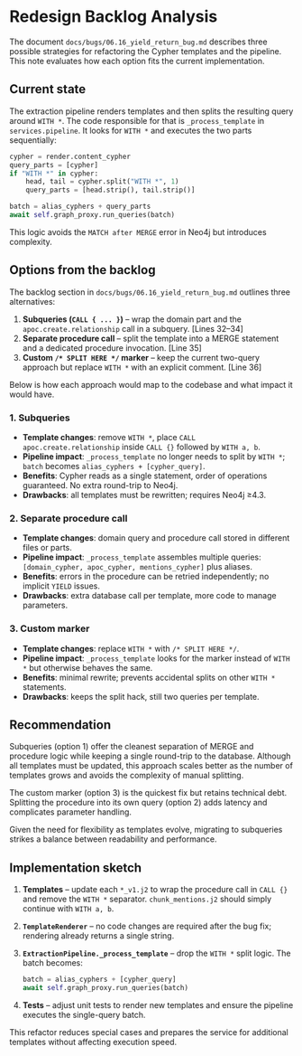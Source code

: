# Redesign Backlog Analysis

The document `docs/bugs/06.16_yield_return_bug.md` describes three possible strategies for refactoring the Cypher templates and the pipeline. This note evaluates how each option fits the current implementation.

## Current state

The extraction pipeline renders templates and then splits the resulting query around `WITH *`. The code responsible for that is `_process_template` in `services.pipeline`. It looks for `WITH *` and executes the two parts sequentially:

```python
cypher = render.content_cypher
query_parts = [cypher]
if "WITH *" in cypher:
    head, tail = cypher.split("WITH *", 1)
    query_parts = [head.strip(), tail.strip()]

batch = alias_cyphers + query_parts
await self.graph_proxy.run_queries(batch)
```

This logic avoids the `MATCH after MERGE` error in Neo4j but introduces complexity.

## Options from the backlog

The backlog section in `docs/bugs/06.16_yield_return_bug.md` outlines three alternatives:

1. **Subqueries (`CALL { ... }`)** – wrap the domain part and the `apoc.create.relationship` call in a subquery. [Lines 32–34]
2. **Separate procedure call** – split the template into a MERGE statement and a dedicated procedure invocation. [Line 35]
3. **Custom `/* SPLIT HERE */` marker** – keep the current two-query approach but replace `WITH *` with an explicit comment. [Line 36]

Below is how each approach would map to the codebase and what impact it would have.

### 1. Subqueries
- **Template changes**: remove `WITH *`, place `CALL apoc.create.relationship` inside `CALL {}` followed by `WITH a, b`.
- **Pipeline impact**: `_process_template` no longer needs to split by `WITH *`; `batch` becomes `alias_cyphers + [cypher_query]`.
- **Benefits**: Cypher reads as a single statement, order of operations guaranteed. No extra round-trip to Neo4j.
- **Drawbacks**: all templates must be rewritten; requires Neo4j ≥4.3.

### 2. Separate procedure call
- **Template changes**: domain query and procedure call stored in different files or parts.
- **Pipeline impact**: `_process_template` assembles multiple queries: `[domain_cypher, apoc_cypher, mentions_cypher]` plus aliases.
- **Benefits**: errors in the procedure can be retried independently; no implicit `YIELD` issues.
- **Drawbacks**: extra database call per template, more code to manage parameters.

### 3. Custom marker
- **Template changes**: replace `WITH *` with `/* SPLIT HERE */`.
- **Pipeline impact**: `_process_template` looks for the marker instead of `WITH *` but otherwise behaves the same.
- **Benefits**: minimal rewrite; prevents accidental splits on other `WITH *` statements.
- **Drawbacks**: keeps the split hack, still two queries per template.

## Recommendation

Subqueries (option 1) offer the cleanest separation of MERGE and procedure logic while keeping a single round-trip to the database. Although all templates must be updated, this approach scales better as the number of templates grows and avoids the complexity of manual splitting.

The custom marker (option 3) is the quickest fix but retains technical debt. Splitting the procedure into its own query (option 2) adds latency and complicates parameter handling.

Given the need for flexibility as templates evolve, migrating to subqueries strikes a balance between readability and performance.

## Implementation sketch

1. **Templates** – update each `*_v1.j2` to wrap the procedure call in `CALL {}` and remove the `WITH *` separator. `chunk_mentions.j2` should simply continue with `WITH a, b`.
2. **`TemplateRenderer`** – no code changes are required after the bug fix; rendering already returns a single string.
3. **`ExtractionPipeline._process_template`** – drop the `WITH *` split logic. The batch becomes:

   ```python
   batch = alias_cyphers + [cypher_query]
   await self.graph_proxy.run_queries(batch)
   ```

4. **Tests** – adjust unit tests to render new templates and ensure the pipeline executes the single-query batch.

This refactor reduces special cases and prepares the service for additional templates without affecting execution speed.

